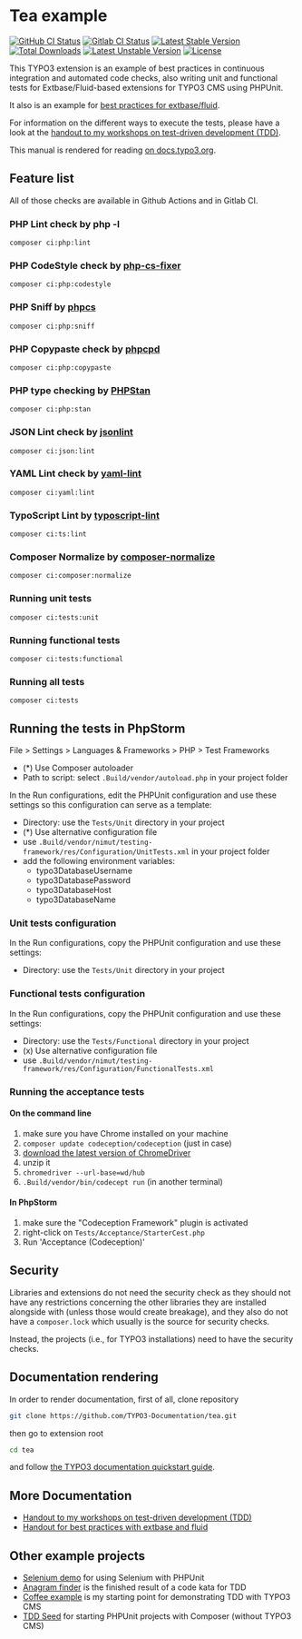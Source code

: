 # Tea example

[![GitHub CI Status](https://github.com/TYPO3-Documentation/tea/workflows/CI/badge.svg?branch=main)](https://github.com/TYPO3-Documentation/tea/actions)
[![Gitlab CI Status](https://gitlab.typo3.org/qa/example-extension/badges/main/pipeline.svg)](https://gitlab.typo3.org/qa/example-extension/-/pipelines)
[![Latest Stable Version](https://poser.pugx.org/ttn/tea/v/stable.svg)](https://packagist.org/packages/ttn/tea)
[![Total Downloads](https://poser.pugx.org/ttn/tea/downloads.svg)](https://packagist.org/packages/ttn/tea)
[![Latest Unstable Version](https://poser.pugx.org/ttn/tea/v/unstable.svg)](https://packagist.org/packages/ttn/tea)
[![License](https://poser.pugx.org/ttn/tea/license.svg)](https://packagist.org/packages/ttn/tea)

This TYPO3 extension is an example of best practices in continuous integration and automated code checks, also
writing unit and functional tests for Extbase/Fluid-based extensions for TYPO3 CMS using PHPUnit.

It also is an example for
[best practices for extbase/fluid](https://github.com/oliverklee/workshop-handouts/tree/main/extbase-best-practices).

For information on the different ways to execute the tests, please have a look
at the [handout to my workshops on test-driven development (TDD)](https://github.com/oliverklee/tdd-reader).

This manual is rendered for reading [on docs.typo3.org](https://docs.typo3.org/p/ttn/tea/master/en-us/).

## Feature list
All of those checks are available in Github Actions and in Gitlab CI.

### PHP Lint check by php -l

`composer ci:php:lint`

### PHP CodeStyle check by [php-cs-fixer](https://github.com/FriendsOfPHP/PHP-CS-Fixer)

`composer ci:php:codestyle`

### PHP Sniff by [phpcs](https://github.com/squizlabs/PHP_CodeSniffer)

`composer ci:php:sniff`

### PHP Copypaste check by [phpcpd](https://github.com/sebastianbergmann/phpcpd)

`composer ci:php:copypaste`

### PHP type checking by [PHPStan](https://github.com/phpstan/phpstan)

`composer ci:php:stan`

### JSON Lint check by [jsonlint](https://github.com/Seldaek/jsonlint)

`composer ci:json:lint`

### YAML Lint check by [yaml-lint](https://github.com/j13k/yaml-lint)

`composer ci:yaml:lint`

### TypoScript Lint by [typoscript-lint](https://github.com/martin-helmich/typo3-typoscript-lint)

`composer ci:ts:lint`

### Composer Normalize by [composer-normalize](https://github.com/ergebnis/composer-normalize)

`composer ci:composer:normalize`

### Running unit tests

`composer ci:tests:unit`

### Running functional tests

`composer ci:tests:functional`

### Running all tests

`composer ci:tests`

## Running the tests in PhpStorm

File > Settings > Languages & Frameworks > PHP > Test Frameworks

- (*) Use Composer autoloader
- Path to script: select `.Build/vendor/autoload.php` in your project folder

In the Run configurations, edit the PHPUnit configuration and use these
settings so this configuration can serve as a template:

- Directory: use the `Tests/Unit` directory in your project
- (*) Use alternative configuration file
- use `.Build/vendor/nimut/testing-framework/res/Configuration/UnitTests.xml`
  in your project folder
- add the following environment variables:
  - typo3DatabaseUsername
  - typo3DatabasePassword
  - typo3DatabaseHost
  - typo3DatabaseName

### Unit tests configuration

In the Run configurations, copy the PHPUnit configuration and use these settings:

- Directory: use the `Tests/Unit` directory in your project

### Functional tests configuration

In the Run configurations, copy the PHPUnit configuration and use these settings:

- Directory: use the `Tests/Functional` directory in your project
- (x) Use alternative configuration file
- use `.Build/vendor/nimut/testing-framework/res/Configuration/FunctionalTests.xml`

### Running the acceptance tests

#### On the command line

1. make sure you have Chrome installed on your machine
2. `composer update codeception/codeception` (just in case)
3. [download the latest version of ChromeDriver](http://chromedriver.chromium.org/downloads)
4. unzip it
5. `chromedriver --url-base=wd/hub`
6. `.Build/vendor/bin/codecept run` (in another terminal)

#### In PhpStorm

1. make sure the "Codeception Framework" plugin is activated
2. right-click on `Tests/Acceptance/StarterCest.php`
3. Run 'Acceptance (Codeception)'

## Security

Libraries and extensions do not need the security check as they should not have
any restrictions concerning the other libraries they are installed alongside with
(unless those would create breakage), and they also do not have a `composer.lock`
which usually is the source for security checks.

Instead, the projects (i.e., for TYPO3 installations) need to have the security checks.

## Documentation rendering

In order to render documentation, first of all, clone repository

```bash
git clone https://github.com/TYPO3-Documentation/tea.git
```
then go to extension root

```bash
cd tea
```

and follow [the TYPO3 documentation quickstart guide](https://docs.typo3.org/m/typo3/docs-how-to-document/master/en-us/RenderingDocs/Quickstart.html).

## More Documentation

* [Handout to my workshops on test-driven development (TDD)](https://github.com/oliverklee/tdd-reader)
* [Handout for best practices with extbase and fluid](https://github.com/oliverklee/workshop-handouts/blob/main/extbase-best-practices/extbase-best-practices.pdf)

## Other example projects

* [Selenium demo](https://github.com/oliverklee/selenium-demo)
  for using Selenium with PHPUnit
* [Anagram finder](https://github.com/oliverklee/anagram-finder)
  is the finished result of a code kata for TDD
* [Coffee example](https://github.com/oliverklee/coffee)
  is my starting point for demonstrating TDD with TYPO3 CMS
* [TDD Seed](https://github.com/oliverklee/tdd-seed)
  for starting PHPUnit projects with Composer (without TYPO3 CMS)
